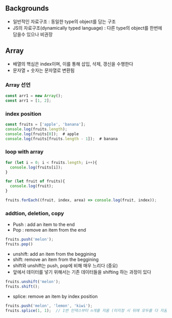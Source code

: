 ## Backgrounds
* 일반적인 자료구조 : 동일한 type의 object를 담는 구조
* JS의 자료구조(dynamically typed language) : 다른 type의 object를 한번에 담을수 있으나 비권장

## Array
* 배열의 핵심은 index이며, 이를 통해 삽입, 삭제, 갱신을 수행한다
* 문자열 + 숫자는 문자열로 변환됨

### Array 선언

```javascript
const arr1 = new Array();
const arr1 = [1, 2];
```

### index position

```javascript
const fruits = ['apple', 'banana'];
console.log(fruits.length);
console.log(fruits[0]);  # apple
console.log(fruits[fruits.length - 1]);  # banana
```

### loop with array

```javascript
for (let i = 0; i < fruits.length; i++){
  console.log(fruits[i]);
}

for (let fruit of fruits){
  console.log(fruit);
}

fruits.forEach((fruit, index, area) => console.log(fruit, index));
```

### addtion, deletion, copy
* Push : add an item to the end
* Pop : remove an item from the end

```javascript
fruits.push('melon');
fruits.pop()
```

* unshift: add an item from the beggining
* shift: remove an item from the beggining
* shift와 unshift는 push, pop에 비해 매우 느리다 (중요)
* 앞에서 데이터를 넣기 위해서는 기존 데이터들을 shifting 하는 과정이 있다

```javascript
fruits.unshift('melon');
fruits.shift();
```

* splice: remove an item by index position

```javascript
fruits.push('melon', 'lemon', 'kiwi');
fruits.splice(1, 1);  // 1번 인덱스부터 n개를 지움 (미지정 시 뒤에 모두를 다 지움)
```






